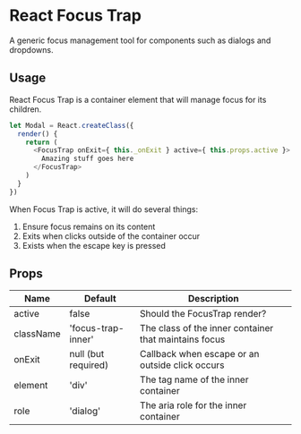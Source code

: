 # React Focus Trap

A generic focus management tool for components such as dialogs and dropdowns.

## Usage

React Focus Trap is a container element that will manage focus for its children.

```javascript
let Modal = React.createClass({
  render() {
    return (
      <FocusTrap onExit={ this._onExit } active={ this.props.active }>
        Amazing stuff goes here
      </FocusTrap>
    )
  }
})
```

When Focus Trap is active, it will do several things:

1. Ensure focus remains on its content
2. Exits when clicks outside of the container occur
3. Exists when the escape key is pressed

## Props

| Name       | Default              | Description                                           |
| ---------- | -------------------- | ----------------------------------------------------- |
| active     | false                | Should the FocusTrap render?                          |
| className  | 'focus-trap-inner'   | The class of the inner container that maintains focus |
| onExit     | null (but required)  | Callback when escape or an outside click occurs       |
| element    | 'div'                | The tag name of the inner container                   |
| role       | 'dialog'             | The aria role for the inner container                 |
